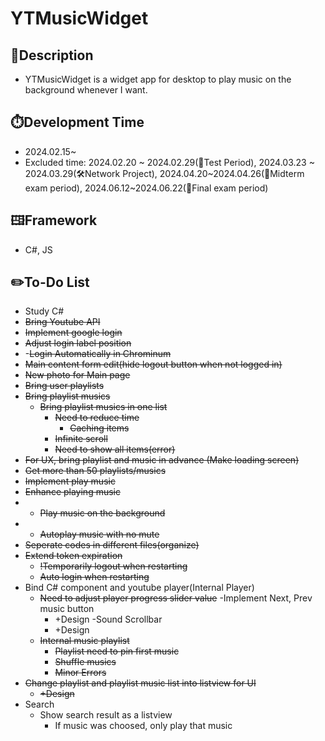 # YTMusicWidget

## 📘Description
- YTMusicWidget is a widget app for desktop to play music on the background whenever I want.

## ⏱️Development Time
- 2024.02.15~
- Excluded time: 2024.02.20 ~ 2024.02.29(📘Test Period), 2024.03.23 ~ 2024.03.29(🛠️Network Project), 2024.04.20~2024.04.26(📝Midterm exam period), 2024.06.12~2024.06.22(📝Final exam period)

## 🖽Framework
- C#, JS

## ✏️To-Do List
- Study C#
- ~~Bring Youtube API~~
- ~~Implement google login~~
- ~~Adjust login label position~~
- -~~Login Automatically in Chrominum~~
- ~~Main content form edit(hide logout button when not logged in)~~
- ~~New photo for Main page~~
- ~~Bring user playlists~~
- ~~Bring playlist musics~~
  - ~~Bring playlist musics in one list~~
    - ~~Need to reduce time~~
      - ~~Caching items~~
    - ~~Infinite scroll~~
    - ~~Need to show all items(error)~~
- ~~For UX, bring playlist and music in advance (Make loading screen)~~
- ~~Get more than 50 playlists/musics~~
- ~~Implement play music~~
- ~~Enhance playing music~~
- - ~~Play music on the background~~
- - ~~Autoplay music with no mute~~
- ~~Seperate codes in different files(organize)~~
- ~~Extend token expiration~~
  - ~~!Temporarily logout when restarting~~
  - ~~Auto login when restarting~~
- Bind C# component and youtube player(Internal Player)
  - ~~Need to adjust player progress slider value~~
  -Implement Next, Prev music button
    - +Design
  -Sound Scrollbar
    - +Design
  - ~~Internal music playlist~~
    - ~~Playlist need to pin first music~~
    - ~~Shuffle musics~~
    - ~~Minor Errors~~
- ~~Change playlist and playlist music list into listview for UI~~
  - ~~+Design~~
- Search
  - Show search result as a listview
    - If music was choosed, only play that music
